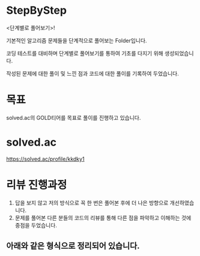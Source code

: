 # StepByStep
<단계별로 풀어보기>!

기본적인 알고리즘 문제들을 단계적으로 풀어보는 Folder입니다.

코딩 테스트를 대비하며 단계별로 풀어보기를 통하여 기초를 다지기 위해 생성되었습니다.

작성된 문제에 대한 풀이 및 느낀 점과 코드에 대한 풀이를 기록하여 두었습니다.

# 목표  
solved.ac의 GOLD티어를 목표로 풀이를 진행하고 있습니다.

# solved.ac
https://solved.ac/profile/kkdky1

# 리뷰 진행과정
1. 답을 보지 않고 저의 방식으로 꼭 한 번은 풀어본 후에 더 나은 방향으로 개선하였습니다.
2. 문제를 풀어본 다른 분들의 코드의 리뷰를 통해 다른 점을 파악하고 이해하는 것에 중점을 두었습니다.


아래와 같은 형식으로 정리되어 있습니다.
----------------------------------------------------------
<Title> Ex) No.문제번호 제목

/*
  문제
*/

/*
  풀이 : 
*/


코드 
